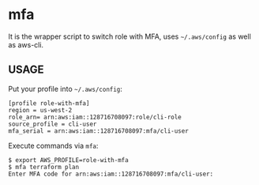 # mfa

It is the wrapper script to switch role with MFA, uses `~/.aws/config` as well as aws-cli.

## USAGE

Put your profile into `~/.aws/config`:

```
[profile role-with-mfa]
region = us-west-2
role_arn= arn:aws:iam::128716708097:role/cli-role
source_profile = cli-user
mfa_serial = arn:aws:iam::128716708097:mfa/cli-user
```

Execute commands via `mfa`:

```console
$ export AWS_PROFILE=role-with-mfa
$ mfa terraform plan
Enter MFA code for arn:aws:iam::128716708097:mfa/cli-user:
```
